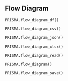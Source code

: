 ## Flow Diagram
```@docs
PRISMA.flow_diagram_df()
```

```@docs
PRISMA.flow_diagram_csv()
```

```@docs
PRISMA.flow_diagram_json()
```

```@docs
PRISMA.flow_diagram_xlsx()
```

```@docs
PRISMA.flow_diagram_read()
```

```@docs
PRISMA.flow_diagram()
```

```@docs
PRISMA.flow_diagram_save()
```